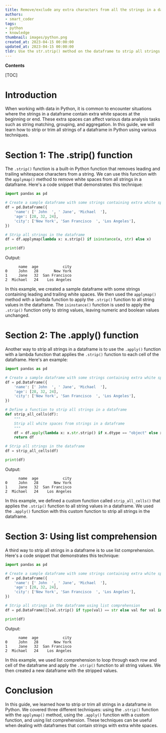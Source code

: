 ```yaml
---
title: Remove/exclude any extra characters from all the strings in a dataframe
authors:
- smart_coder
tags:
- python
- knowledge
thumbnail: images/python.png
created_at: 2023-04-15 00:00:00
updated_at: 2023-04-15 00:00:00
tldr: Use the str.strip() method on the dataframe to strip all strings.
---
```


**Contents**

[TOC]

# Introduction

When working with data in Python, it is common to encounter situations where the strings in a dataframe contain extra white spaces at the beginning or end. These extra spaces can affect various data analysis tasks such as string matching, grouping, and aggregation. In this guide, we will learn how to strip or trim all strings of a dataframe in Python using various techniques.


# Section 1: The .strip() function

The `.strip()` function is a built-in Python function that removes leading and trailing whitespace characters from a string. We can use this function with the `applymap()` method to remove white spaces from all strings in a dataframe. Here's a code snippet that demonstrates this technique:

``` python
import pandas as pd

# Create a sample dataframe with some strings containing extra white spaces
df = pd.DataFrame({
    'name': [' John  ', ' Jane', 'Michael  '],
    'age': [28, 32, 24],
    'city': ['New York', 'San Francisco  ', 'Los Angeles'],
})

# Strip all strings in the dataframe
df = df.applymap(lambda x: x.strip() if isinstance(x, str) else x)

print(df)
```

Output:
```
      name  age           city
0     John   28       New York
1     Jane   32  San Francisco
2  Michael   24    Los Angeles
```

In this example, we created a sample dataframe with some strings containing leading and trailing white spaces. We then used the `applymap()` method with a lambda function to apply the `.strip()` function to all string values in the dataframe. The `isinstance()` function is used to apply the `.strip()` function only to string values, leaving numeric and boolean values unchanged.


# Section 2: The .apply() function

Another way to strip all strings in a dataframe is to use the `.apply()` function with a lambda function that applies the `.strip()` function to each cell of the dataframe. Here's an example:

``` python
import pandas as pd

# Create a sample dataframe with some strings containing extra white spaces
df = pd.DataFrame({
    'name': [' John  ', ' Jane', 'Michael  '],
    'age': [28, 32, 24],
    'city': ['New York', 'San Francisco  ', 'Los Angeles'],
})

# Define a function to strip all strings in a dataframe
def strip_all_cells(df):
    """
    Strip all white spaces from strings in a dataframe
    """
    df = df.apply(lambda x: x.str.strip() if x.dtype == "object" else x)
    return df

# Strip all strings in the dataframe
df = strip_all_cells(df)

print(df)
```

Output:
```
      name  age           city
0     John   28       New York
1     Jane   32  San Francisco
2  Michael   24    Los Angeles
```

In this example, we defined a custom function called `strip_all_cells()` that applies the `.strip()` function to all string values in a dataframe. We used the `.apply()` function with this custom function to strip all strings in the dataframe.


# Section 3: Using list comprehension

A third way to strip all strings in a dataframe is to use list comprehension. Here's a code snippet that demonstrates this technique:

``` python
import pandas as pd

# Create a sample dataframe with some strings containing extra white spaces
df = pd.DataFrame({
    'name': [' John  ', ' Jane', 'Michael  '],
    'age': [28, 32, 24],
    'city': ['New York', 'San Francisco  ', 'Los Angeles'],
})

# Strip all strings in the dataframe using list comprehension
df = pd.DataFrame([[val.strip() if type(val) == str else val for val in row] for row in df.values], columns=df.columns)

print(df)
```

Output:
```
      name  age           city
0     John   28       New York
1     Jane   32  San Francisco
2  Michael   24    Los Angeles
```

In this example, we used list comprehension to loop through each row and cell of the dataframe and apply the `.strip()` function to all string values. We then created a new dataframe with the stripped values.


# Conclusion

In this guide, we learned how to strip or trim all strings in a dataframe in Python. We covered three different techniques: using the `.strip()` function with the `applymap()` method, using the `.apply()` function with a custom function, and using list comprehension. These techniques can be useful when dealing with dataframes that contain strings with extra white spaces.
